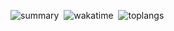 [](https://github.com/anuraghazra/github-readme-stats&count_private=true)
![summary ](https://github-readme-stats.vercel.app/api?username=codewara&theme=dark&show_icons=true&show=prs_merged_percentage)
&nbsp;![wakatime](https://github-readme-stats.vercel.app/api/wakatime/?username=@codewara&theme=dark&layout=compact&langs_count=10)
&nbsp;![toplangs](https://github-readme-stats.vercel.app/api/top-langs/?username=codewara&theme=dark&layout=donut&size_weight=0.5&count_weight=0.5)
